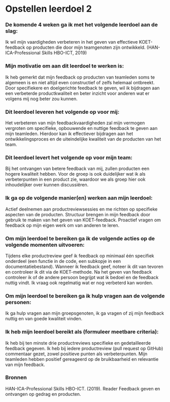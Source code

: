 # Opstellen leerdoel 2

### De komende 4 weken ga ik met het volgende leerdoel aan de slag:

Ik wil mijn vaardigheden verbeteren in het geven van effectieve KOET-feedback op producten die door mijn teamgenoten zijn ontwikkeld. (HAN-ICA-Professional Skills HBO-ICT, 2019)

### Mijn motivatie om aan dit leerdoel te werken is:

Ik heb gemerkt dat mijn feedback op producten van teamleden soms te algemeen is en niet altijd even constructief of zelfs helemaal ontbreekt. Door specifiekere en doelgerichte feedback te geven, wil ik bijdragen aan een verbeterde productkwaliteit en beter inzicht voor anderen wat er volgens mij nog beter zou kunnen.

### Dit leerdoel leveren het volgende op voor mij:

Het verbeteren van mijn feedbackvaardigheden zal mijn vermogen vergroten om specifieke, opbouwende en nuttige feedback te geven aan mijn teamleden. Hierdoor kan ik effectiever bijdragen aan het ontwikkelingsproces en de uiteindelijke kwaliteit van de producten van het team.

### Dit leerdoel levert het volgende op voor mijn team:

Bij het ontvangen van betere feedback van mij, zullen producten een hogere kwaliteit hebben. Voor de groep is ook duidelijker wat ik als verbeterpunten in een product zie, waardoor we als groep hier ook inhoudelijker over kunnen discussiëren.

### Ik ga op de volgende manier(en) werken aan mijn leerdoel:

Actief deelnemen aan productreviewsessies en me richten op specifieke aspecten van de producten.
Structuur brengen in mijn feedback door gebruik te maken van het geven van KOET-feedback.
Proactief vragen om feedback op mijn eigen werk om van anderen te leren.

### Om mijn leerdoel te bereiken ga ik de volgende acties op de volgende momenten uitvoeren:

Tijdens elke productreview geef ik feedback op minimaal één specifiek onderdeel (een functie in de code, een subkopje in een documentatiebestand).
Wanneer ik feedback geef, noteer ik dit van tevoren en controleer ik dit via de KOET-methode.
Na het geven van feedback controleer ik of de andere persoon begrijpt wat ik bedoel en de feedback nuttig vindt. Ik vraag ook regelmatig wat er nog verbeterd kan worden.

### Om mijn leerdoel te bereiken ga ik hulp vragen aan de volgende personen:

Ik ga hulp vragen aan mijn groepsgenoten, ik ga vragen of zij mijn feedback nuttig en van goede kwaliteit vinden.

### Ik heb mijn leerdoel bereikt als (formuleer meetbare criteria):

Ik heb bij ten minste drie productreviews specifieke en gedetailleerde feedback gegeven.
Ik heb bij iedere productreview (pull request op GitHub) commentaar gezet, zowel positieve punten als verbeterpunten.
Mijn teamleden hebben positief gereageerd op de bruikbaarheid en relevantie van mijn feedback.

### Bronnen 
HAN-ICA-Professional Skills HBO-ICT. (2019). Reader Feedback geven en ontvangen op gedrag en producten.